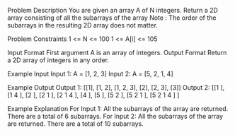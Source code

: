 Problem Description
You are given an array A of N integers.
Return a 2D array consisting of all the subarrays of the array
Note : The order of the subarrays in the resulting 2D array does not matter.

Problem Constraints
1 <= N <= 100
1 <= A[i] <= 105

Input Format
First argument A is an array of integers.
Output Format
Return a 2D array of integers in any order.

Example Input
Input 1:
A = [1, 2, 3]
Input 2:
A = [5, 2, 1, 4]

Example Output
Output 1:
[[1], [1, 2], [1, 2, 3], [2], [2, 3], [3]]
Output 2:
[[1 ], [1 4 ], [2 ], [2 1 ], [2 1 4 ], [4 ], [5 ], [5 2 ], [5 2 1 ], [5 2 1 4 ] ]

Example Explanation
For Input 1:
All the subarrays of the array are returned. There are a total of 6 subarrays.
For Input 2:
All the subarrays of the array are returned. There are a total of 10 subarrays.